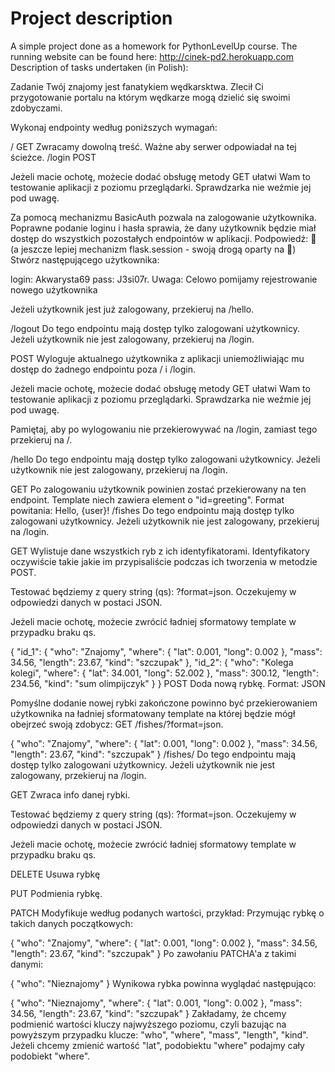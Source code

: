 # Project description
A simple project done as a homework for PythonLevelUp course. The running website can be found here: http://cinek-pd2.herokuapp.com
Description of tasks undertaken (in Polish):

Zadanie
Twój znajomy jest fanatykiem wędkarsktwa. Zlecił Ci przygotowanie portalu na którym wędkarze mogą dzielić się swoimi zdobyczami.

Wykonaj endpointy według poniższych wymagań:

/
GET Zwracamy dowolną treść. Ważne aby serwer odpowiadał na tej ścieżce.
/login
POST

Jeżeli macie ochotę, możecie dodać obsługę metody GET ułatwi Wam to testowanie aplikacji z poziomu przeglądarki. Sprawdzarka nie weźmie jej pod uwagę.

Za pomocą mechanizmu BasicAuth pozwala na zalogowanie użytkownika. Poprawne podanie loginu i hasła sprawia, że dany użytkownik będzie miał dostęp do wszystkich pozostałych endpointów w aplikacji. Podpowiedź: 🍪 (a jeszcze lepiej mechanizm flask.session - swoją drogą oparty na 🍪) Stwórz następującego użytkownika:

login: Akwarysta69
pass: J3si07r.
Uwaga: Celowo pomijamy rejestrowanie nowego użytkownika

Jeżeli użytkownik jest już zalogowany, przekieruj na /hello.

/logout
Do tego endpointu mają dostęp tylko zalogowani użytkownicy. Jeżeli użytkownik nie jest zalogowany, przekieruj na /login.

POST Wyloguje aktualnego użytkownika z aplikacji uniemożliwiając mu dostęp do żadnego endpointu poza / i /login.

Jeżeli macie ochotę, możecie dodać obsługę metody GET ułatwi Wam to testowanie aplikacji z poziomu przeglądarki. Sprawdzarka nie weźmie jej pod uwagę.

Pamiętaj, aby po wylogowaniu nie przekierowywać na /login, zamiast tego przekieruj na /.

/hello
Do tego endpointu mają dostęp tylko zalogowani użytkownicy. Jeżeli użytkownik nie jest zalogowany, przekieruj na /login.

GET Po zalogowaniu użytkownik powinien zostać przekierowany na ten endpoint. Template niech zawiera element o "id=greeting". Format powitania: Hello, {user}!
/fishes
Do tego endpointu mają dostęp tylko zalogowani użytkownicy. Jeżeli użytkownik nie jest zalogowany, przekieruj na /login.

GET Wylistuje dane wszystkich ryb z ich identyfikatorami. Identyfikatory oczywiście takie jakie im przypisaliście podczas ich tworzenia w metodzie POST.

Testować będziemy z query string (qs): ?format=json. Oczekujemy w odpowiedzi danych w postaci JSON.

Jeżeli macie ochotę, możecie zwrócić ładniej sformatowy template w przypadku braku qs.

{
    "id_1": {
        "who": "Znajomy",
        "where": {
            "lat": 0.001,
            "long": 0.002
        },
        "mass": 34.56,
        "length": 23.67,
        "kind": "szczupak"
    },
    "id_2": {
        "who": "Kolega kolegi",
        "where": {
            "lat": 34.001,
            "long": 52.002
        },
        "mass": 300.12,
        "length": 234.56,
        "kind": "sum olimpijczyk"
    }
}
POST Doda nową rybkę. Format: JSON

Pomyślne dodanie nowej rybki zakończone powinno być przekierowaniem użytkownika na ładniej sformatowany template na której będzie mógł obejrzeć swoją zdobycz: GET /fishes/<id>?format=json.

{
    "who": "Znajomy",
    "where": {
        "lat": 0.001,
        "long": 0.002
    },
    "mass": 34.56,
    "length": 23.67,
    "kind": "szczupak"
}
/fishes/<id>
Do tego endpointu mają dostęp tylko zalogowani użytkownicy. Jeżeli użytkownik nie jest zalogowany, przekieruj na /login.

GET Zwraca info danej rybki.

Testować będziemy z query string (qs): ?format=json. Oczekujemy w odpowiedzi danych w postaci JSON.

Jeżeli macie ochotę, możecie zwrócić ładniej sformatowy template w przypadku braku qs.

DELETE Usuwa rybkę

PUT Podmienia rybkę.

PATCH Modyfikuje według podanych wartości, przykład: Przymując rybkę o takich danych początkowych:

{
    "who": "Znajomy",
    "where": {
        "lat": 0.001,
        "long": 0.002
    },
    "mass": 34.56,
    "length": 23.67,
    "kind": "szczupak"
}
Po zawołaniu PATCHA'a z takimi danymi:

{
    "who": "Nieznajomy"
}
Wynikowa rybka powinna wyglądać następująco:

{
    "who": "Nieznajomy",
    "where": {
        "lat": 0.001,
        "long": 0.002
    },
    "mass": 34.56,
    "length": 23.67,
    "kind": "szczupak"
}
Zakładamy, że chcemy podmienić wartości kluczy najwyższego poziomu, czyli bazując na powyższym przypadku klucze: "who", "where", "mass", "length", "kind". Jeżeli chcemy zmienić wartość "lat", podobiektu "where" podajmy cały podobiekt "where".
